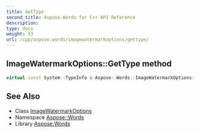 ```yaml
---
title: GetType
second_title: Aspose.Words for C++ API Reference
description: 
type: docs
weight: 53
url: /cpp/aspose.words/imagewatermarkoptions/gettype/
---
```

## ImageWatermarkOptions::GetType method




```cpp
virtual const System::TypeInfo & Aspose::Words::ImageWatermarkOptions::GetType() const override
```

## See Also

* Class [ImageWatermarkOptions](../)
* Namespace [Aspose::Words](../../)
* Library [Aspose.Words](../../../)
